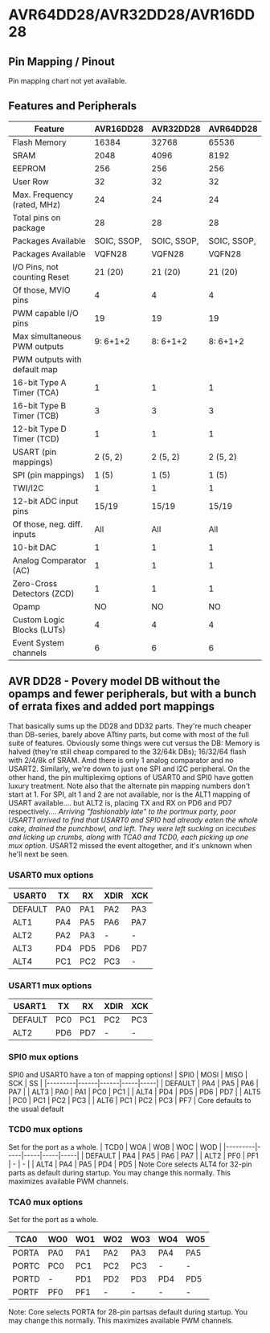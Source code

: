 # AVR64DD28/AVR32DD28/AVR16DD28


## Pin Mapping / Pinout
Pin mapping chart not yet available.

## Features and Peripherals
| Feature                      | AVR16DD28       | AVR32DD28       | AVR64DD28       |
|------------------------------|-----------------|-----------------|-----------------|
| Flash Memory                 | 16384           | 32768           | 65536           |
| SRAM                         | 2048            | 4096            | 8192            |
| EEPROM                       | 256             | 256             | 256             |
| User Row                     | 32              | 32              | 32              |
| Max. Frequency (rated, MHz)  | 24              | 24              | 24              |
| Total pins on package        | 28              | 28              | 28              |
| Packages Available           | SOIC, SSOP,     | SOIC, SSOP,     | SOIC, SSOP,     |
| Packages Available           | VQFN28          | VQFN28          | VQFN28          |
| I/O Pins, not counting Reset | 21 (20)         | 21 (20)         | 21 (20)         |
| Of those, MVIO pins          | 4               | 4               | 4               |
| PWM capable I/O pins         | 19              | 19              | 19              |
| Max simultaneous PWM outputs | 9: 6+1+2        | 8: 6+1+2        | 8: 6+1+2        |
| PWM outputs with default map |                 |                 |                 |
| 16-bit Type A Timer (TCA)    | 1               | 1               | 1               |
| 16-bit Type B Timer (TCB)    | 3               | 3               | 3               |
| 12-bit Type D Timer (TCD)    | 1               | 1               | 1               |
| USART (pin mappings)         | 2 (5, 2)        | 2 (5, 2)        | 2 (5, 2)        |
| SPI (pin mappings)           | 1 (5)           | 1 (5)           | 1 (5)           |
| TWI/I2C                      | 1               | 1               | 1               |
| 12-bit ADC input pins        | 15/19           | 15/19           | 15/19           |
| Of those, neg. diff. inputs  | All             | All             | All             |
| 10-bit DAC                   | 1               | 1               | 1               |
| Analog Comparator (AC)       | 1               | 1               | 1               |
| Zero-Cross Detectors (ZCD)   | 1               | 1               | 1               |
| Opamp                        | NO              | NO              | NO              |
| Custom Logic Blocks (LUTs)   | 4               | 4               | 4               |
| Event System channels        | 6               | 6               | 6               |

## AVR DD28 - Povery model DB without the opamps and fewer peripherals, but with a bunch of errata fixes and added port mappings

That basically sums up the DD28 and DD32 parts. They're much cheaper than DB-series, barely above ATtiny parts, but come with most of the full suite of features. Obviously some things were cut versus the DB: Memory is halved (they're still cheap compared to the 32/64k DBs); 16/32/64 flash with 2/4/8k of SRAM. Amd there is only 1 analog comparator and no USART2. Similarly, we're down to just one SPI and I2C peripheral. On the other hand, the pin multipleximg options of USART0 and SPI0 have gotten luxury treatment. Note also that the alternate pin mapping numbers don't start at 1. For SPI, alt 1 and 2 are not available, nor is the ALT1 mapping of USART available.... but ALT2 is, placing TX and RX on PD6 and PD7 respectively.... *Arriving "fashionably late" to the portmux party, poor USART1 arrived to find that USART0 and SPI0 had already eaten the whole cake, drained the punchbowl, and left. They were left sucking on icecubes and licking up crumbs, along with TCA0 and TCD0, each picking up one mux option.* USART2 missed the event altogether, and it's unknown when he'll next be seen.
### USART0 mux options
| USART0  |  TX |  RX | XDIR | XCK |
|---------|-----|-----|------|-----|
| DEFAULT | PA0 | PA1 |  PA2 | PA3 |
| ALT1    | PA4 | PA5 |  PA6 | PA7 |
| ALT2    | PA2 | PA3 |   -  |  -  |
| ALT3    | PD4 | PD5 |  PD6 | PD7 |
| ALT4    | PC1 | PC2 |  PC3 |  -  |


### USART1 mux options
| USART1  |  TX |  RX | XDIR | XCK |
|---------|-----|-----|------|-----|
| DEFAULT | PC0 | PC1 |  PC2 | PC3 |
| ALT2    | PD6 | PD7 |   -  |  -  |


### SPI0 mux options
SPI0 and USART0 have a ton of mapping options!
| SPI0    | MOSI | MISO | SCK |  SS |
|---------|------|------|-----|-----|
| DEFAULT |  PA4 |  PA5 | PA6 | PA7 |
| ALT3    |  PA0 |  PA1 | PC0 | PC1 |
| ALT4    |  PD4 |  PD5 | PD6 | PD7 |
| ALT5    |  PC0 |  PC1 | PC2 | PC3 |
| ALT6    |  PC1 |  PC2 | PC3 | PF7 |
Core defaults to the usual default

### TCD0 mux options
Set for the port as a whole.
| TCD0    | WOA | WOB | WOC | WOD |
|---------|-----|-----|-----|-----|
| DEFAULT | PA4 | PA5 | PA6 | PA7 |
| ALT2    | PF0 | PF1 |  -  |  -  |
| ALT4    | PA4 | PA5 | PD4 | PD5 |
Note Core selects ALT4 for 32-pin parts as default during startup. You may change this normally. This maximizes available PWM channels.

### TCA0 mux options
Set for the port as a whole.

| TCA0    | WO0 | WO1 | WO2 | WO3 | WO4 | WO5 |
|---------|-----|-----|-----|-----|-----|-----|
| PORTA   | PA0 | PA1 | PA2 | PA3 | PA4 | PA5 |
| PORTC   | PC0 | PC1 | PC2 | PC3 |  -  |  -  |
| PORTD   |  -  | PD1 | PD2 | PD3 | PD4 | PD5 |
| PORTF   | PF0 | PF1 |  -  |  -  |  -  |  -  |

Note: Core selects PORTA for 28-pin partsas default during startup. You may change this normally. This maximizes available PWM channels.
